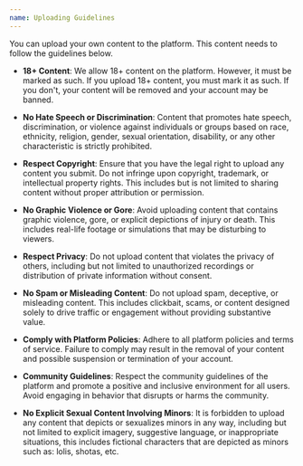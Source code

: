 ```yaml
---
name: Uploading Guidelines
---
```


You can upload your own content to the platform. This content needs to follow the guidelines below.

- **18+ Content**: We allow 18+ content on the platform. However, it must be marked as such. If you upload 18+ content, you must mark it as such. If you don't, your content will be removed and your account may be banned.

- **No Hate Speech or Discrimination**: Content that promotes hate speech, discrimination, or violence against individuals or groups based on race, ethnicity, religion, gender, sexual orientation, disability, or any other characteristic is strictly prohibited.

- **Respect Copyright**: Ensure that you have the legal right to upload any content you submit. Do not infringe upon copyright, trademark, or intellectual property rights. This includes but is not limited to sharing content without proper attribution or permission.

- **No Graphic Violence or Gore**: Avoid uploading content that contains graphic violence, gore, or explicit depictions of injury or death. This includes real-life footage or simulations that may be disturbing to viewers.

- **Respect Privacy**: Do not upload content that violates the privacy of others, including but not limited to unauthorized recordings or distribution of private information without consent.

- **No Spam or Misleading Content**: Do not upload spam, deceptive, or misleading content. This includes clickbait, scams, or content designed solely to drive traffic or engagement without providing substantive value.

- **Comply with Platform Policies**: Adhere to all platform policies and terms of service. Failure to comply may result in the removal of your content and possible suspension or termination of your account.

- **Community Guidelines**: Respect the community guidelines of the platform and promote a positive and inclusive environment for all users. Avoid engaging in behavior that disrupts or harms the community.

- **No Explicit Sexual Content Involving Minors**: It is forbidden to upload any content that depicts or sexualizes minors in any way, including but not limited to explicit imagery, suggestive language, or inappropriate situations, this includes fictional characters that are depicted as minors such as: lolis, shotas, etc.